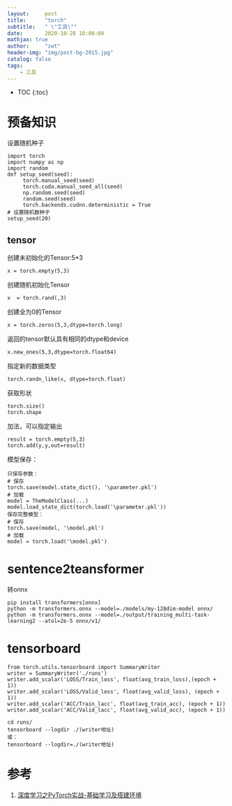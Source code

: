 ```yaml
---
layout:     post
title:      "torch"
subtitle:   " \"工具\""
date:       2020-10-28 18:00:00
mathjax: true
author:     "zwt"
header-img: "img/post-bg-2015.jpg"
catalog: false
tags:
    - 工具
---
```

* TOC
{:toc}

# 预备知识
设置随机种子
```
import torch
import numpy as np
import random
def setup_seed(seed):
     torch.manual_seed(seed)
     torch.cuda.manual_seed_all(seed)
     np.random.seed(seed)
     random.seed(seed)
     torch.backends.cudnn.deterministic = True
# 设置随机数种子
setup_seed(20)
```
## tensor
创建未初始化的Tensor:5*3
```
x = torch.empty(5,3)
```
创建随机初始化Tensor
```
x  = torch.rand(,3)
```
创建全为0的Tensor
```
x = torch.zeros(5,3,dtype=torch.long)
```
返回的tensor默认具有相同的dtype和device
```
x.new_ones(5,3,dtype=torch.float64)
```
指定新的数据类型
```
torch.randn_like(x, dtype=torch.float)
```
获取形状
```
torch.size()
torch.shape
```
加法，可以指定输出
```
result = torch.empty(5,3)
torch.add(y,y,out=result)
```
模型保存：
```
只保存参数：
# 保存
torch.save(model.state_dict(), '\parameter.pkl')
# 加载
model = TheModelClass(...)
model.load_state_dict(torch.load('\parameter.pkl'))
保存完整模型：
# 保存
torch.save(model, '\model.pkl')
# 加载
model = torch.load('\model.pkl')
```





# sentence2teansformer
转onnx
```
pip install transformers[onnx]
python -m transformers.onnx --model=./models/my-128dim-model onnx/
python -m transformers.onnx --model=./output/training_multi-task-learning2 --atol=2e-5 onnx/v1/
```

# tensorboard

```
from torch.utils.tensorboard import SummaryWriter
writer = SummaryWriter('./runs')
writer.add_scalar('LOSS/Train_loss', float(avg_train_loss),(epoch + 1))
writer.add_scalar('LOSS/Valid_loss', float(avg_valid_loss), (epoch + 1))
writer.add_scalar('ACC/Train_lacc', float(avg_train_acc), (epoch + 1))
writer.add_scalar('ACC/Valid_lacc', float(avg_valid_acc), (epoch + 1))

cd runs/
tensorboard --logdir ./(writer地址)
或：
tensorboard --logdir=./(writer地址)
```








# 参考

1. [深度学习之PyTorch实战-基础学习及搭建环境](https://www.kesci.com/mw/project/5e0036722823a10036ae9d1d)